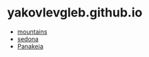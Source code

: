 # yakovlevgleb.github.io

- [mountains](https://yakovlevgleb.github.io/mountains/)
- [sedona](https://yakovlevgleb.github.io/sedona/)
- [Panakeia](https://yakovlevgleb.github.io/Panakeia/)

